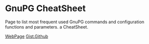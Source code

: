 GnuPG CheatSheet
=============

Page to list most frequent used GnuPG commands and configuration functions and parameters. a CheatSheet.


[WebPage](https://aydintd.net/hidden/gnupg-cheatsheet)
[Gist.Github](https://gist.github.com/barisb/5c5665ea5abacdb07a03ecd577db9bf4)
